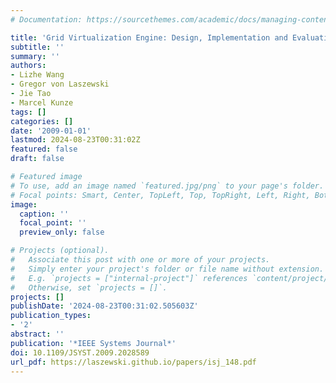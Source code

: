 ```yaml
---
# Documentation: https://sourcethemes.com/academic/docs/managing-content/

title: 'Grid Virtualization Engine: Design, Implementation and Evaluation'
subtitle: ''
summary: ''
authors:
- Lizhe Wang
- Gregor von Laszewski
- Jie Tao
- Marcel Kunze
tags: []
categories: []
date: '2009-01-01'
lastmod: 2024-08-23T00:31:02Z
featured: false
draft: false

# Featured image
# To use, add an image named `featured.jpg/png` to your page's folder.
# Focal points: Smart, Center, TopLeft, Top, TopRight, Left, Right, BottomLeft, Bottom, BottomRight.
image:
  caption: ''
  focal_point: ''
  preview_only: false

# Projects (optional).
#   Associate this post with one or more of your projects.
#   Simply enter your project's folder or file name without extension.
#   E.g. `projects = ["internal-project"]` references `content/project/deep-learning/index.md`.
#   Otherwise, set `projects = []`.
projects: []
publishDate: '2024-08-23T00:31:02.505603Z'
publication_types:
- '2'
abstract: ''
publication: '*IEEE Systems Journal*'
doi: 10.1109/JSYST.2009.2028589
url_pdf: https://laszewski.github.io/papers/isj_148.pdf
---
```

